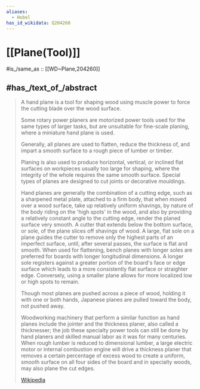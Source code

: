 ```yaml
---
aliases:
  - Hobel
has_id_wikidata: Q204260
---
```


# [[Plane(Tool)]] 

#is_/same_as :: [[WD~Plane,204260]] 

## #has_/text_of_/abstract 

> A hand plane is a tool for shaping wood using muscle power 
> to force the cutting blade over the wood surface. 
> 
> Some rotary power planers are motorized power tools used for the same types of larger tasks, 
> but are unsuitable for fine-scale planing, where a miniature hand plane is used.
>
> Generally, all planes are used to flatten, reduce the thickness of, 
> and impart a smooth surface to a rough piece of lumber or timber. 
> 
> Planing is also used to produce horizontal, vertical, or inclined flat surfaces on workpieces 
> usually too large for shaping, where the integrity of the whole 
> requires the same smooth surface. 
> Special types of planes are designed to cut joints or decorative mouldings.
>
> Hand planes are generally the combination of a cutting edge, such as a sharpened metal plate, attached to a firm body, that when moved over a wood surface, take up relatively uniform shavings, by nature of the body riding on the 'high spots' in the wood, and also by providing a relatively constant angle to the cutting edge, render the planed surface very smooth. A cutter that extends below the bottom surface, or sole, of the plane slices off shavings of wood. A large, flat sole on a plane guides the cutter to remove only the highest parts of an imperfect surface, until, after several passes, the surface is flat and smooth. When used for flattening, bench planes with longer soles are preferred for boards with longer longitudinal dimensions. A longer sole registers against a greater portion of the board's face or edge surface which leads to a more consistently flat surface or straighter edge. Conversely, using a smaller plane allows for more localized low or high spots to remain.
>
> Though most planes are pushed across a piece of wood, holding it with one or both hands, Japanese planes are pulled toward the body, not pushed away.
>
> Woodworking machinery that perform a similar function as hand planes include the jointer and the thickness planer, also called a thicknesser; the job these specialty power tools can still be done by hand planers and skilled manual labor as it was for many centuries. When rough lumber is reduced to dimensional lumber, a large electric motor or internal combustion engine will drive a thickness planer that removes a certain percentage of excess wood to create a uniform, smooth surface on all four sides of the board and in specialty woods, may also plane the cut edges.
>
> [Wikipedia](https://en.wikipedia.org/wiki/Plane%20(tool)) 

